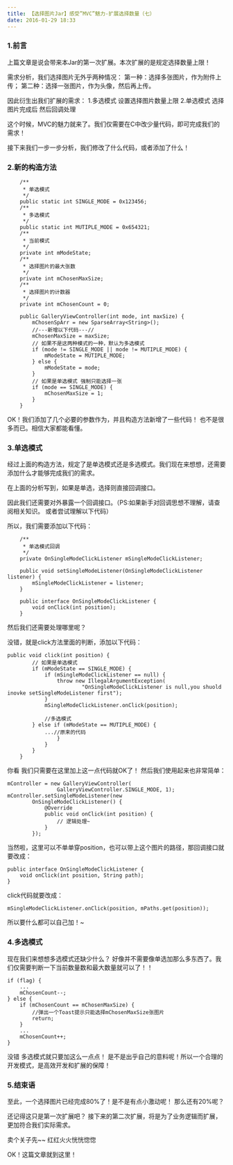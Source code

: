 ```yaml
---
title: 【选择图片Jar】感受”MVC”魅力-扩展选择数量（七）
date: 2016-01-29 18:33
---
```

<h3>1.前言</h3>
上篇文章是说会带来本Jar的第一次扩展。本次扩展的是规定选择数量上限！

需求分析，我们选择图片无外乎两种情况：
第一种：选择多张图片，作为附件上传；
第二种：选择一张图片，作为头像，然后再上传。
<!-- more -->
因此衍生出我们扩展的需求：
1.多选模式 设置选择图片数量上限
2.单选模式 选择图片完成后 然后回调处理

这个时候，MVC的魅力就来了。我们仅需要在C中改少量代码，即可完成我们的需求！

接下来我们一步一步分析，我们修改了什么代码，或者添加了什么！

<h3>2.新的构造方法</h3>

```
	/**
	 * 单选模式
	 */
	public static int SINGLE_MODE = 0x123456;
	/**
	 * 多选模式
	 */
	public static int MUTIPLE_MODE = 0x654321;
	/**
	 * 当前模式
	 */
	private int mModeState;
	/**
	 * 选择图片的最大张数
	 */
	private int mChosenMaxSize;
	/**
	 * 选择图片的计数器
	 */
	private int mChosenCount = 0;
	
	public GalleryViewController(int mode, int maxSize) {
		mChosenSpArr = new SparseArray<String>();
		//---新增以下代码---//
		mChosenMaxSize = maxSize;
		// 如果不是这两种模式的一种，默认为多选模式
		if (mode != SINGLE_MODE || mode != MUTIPLE_MODE) {
			mModeState = MUTIPLE_MODE;
		} else {
			mModeState = mode;
		}
		// 如果是单选模式 强制只能选择一张
		if (mode == SINGLE_MODE) {
			mChosenMaxSize = 1;
		}
	}
```

OK！我们添加了几个必要的参数作为，并且构造方法新增了一些代码！ 也不是很多而已。相信大家都能看懂。

<h3>3.单选模式</h3>
经过上面的构造方法，规定了是单选模式还是多选模式。我们现在来想想，还需要添加什么才能够完成我们的需求。

在上面的分析写到，如果是单选，选择则直接回调接口。

因此我们还需要对外暴露一个回调接口。（PS:如果新手对回调思想不理解，请查阅相关知识。 或者尝试理解以下代码）

所以，我们需要添加以下代码：

```
	/**
	 * 单选模式回调
	 */
	private OnSingleModeClickListener mSingleModeClickListener;
	
	public void setSingleModeListener(OnSingleModeClickListener listener) {
		mSingleModeClickListener = listener;
	}

	public interface OnSingleModeClickListener {
		void onClick(int position);
	}
```
然后我们还需要处理哪里呢？

没错，就是click方法里面的判断，添加以下代码：

```
public void click(int position) {
		// 如果是单选模式
		if (mModeState == SINGLE_MODE) {
			if (mSingleModeClickListener == null) {
				throw new IllegalArgumentException(
						"OnSingleModeClickListener is null,you shuold inovke setSingleModeListener first");
			}
			mSingleModeClickListener.onClick(position);
			
			//多选模式
		} else if (mModeState == MUTIPLE_MODE) {
			...//原来的代码
				}
			}
		}
	}

``` 

你看 我们只需要在这里加上这一点代码就OK了！
然后我们使用起来也非常简单：

```
mController = new GalleryViewController(
				GalleryViewController.SINGLE_MODE, 1);
mController.setSingleModeListener(new 
		OnSingleModeClickListener() {
			@Override
			public void onClick(int position) {
				// 逻辑处理~
			}
		});
```

当然啦，这里可以不单单穿position，也可以带上这个图片的路径，那回调接口就要改成：

```
public interface OnSingleModeClickListener {
	void onClick(int position, String path);
}
```

click代码就要改成：


```
mSingleModeClickListener.onClick(position, mPaths.get(position));
```

所以要什么都可以自己加！~

<h3>4.多选模式</h3>
现在我们来想想多选模式还缺少什么？ 好像并不需要像单选加那么多东西了。我们仅需要判断一下当前数量数和最大数量就可以了！！

```
if (flag) {
	...
	mChosenCount--;
} else {
	if (mChosenCount == mChosenMaxSize) {
		//弹出一个Toast提示只能选择mChosenMaxSize张图片
		return;
	}
	...
	mChosenCount++;
}
```

没错 多选模式就只要加这么一点点！ 是不是出乎自己的意料呢！所以一个合理的开发模式，是高效开发和扩展的保障！

<h3>5.结束语</h3>
至此，一个选择图片已经完成80%了！是不是有点小激动呢！ 那么还有20%呢？ 

还记得这只是第一次扩展吧？ 接下来的第二次扩展，将是为了业务逻辑而扩展，更加符合我们实际需求。 

卖个关子先~~ 红红火火恍恍惚惚

OK！这篇文章就到这里！